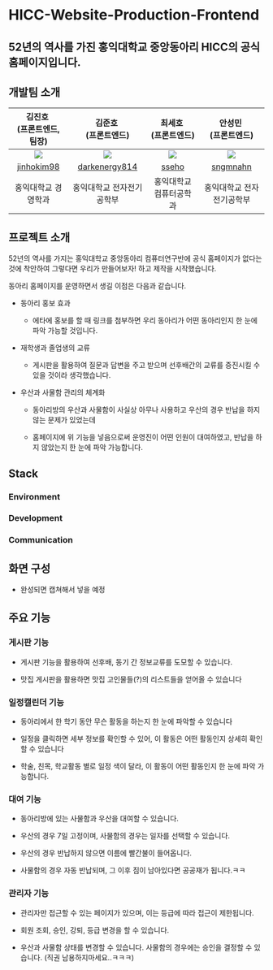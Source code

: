 # HICC-Website-Production-Frontend



## 52년의 역사를 가진 홍익대학교 중앙동아리 HICC의 공식 홈페이지입니다.



## 개발팀 소개

| 김진호 <br/> **(프론트엔드, 팀장)**                                          | 김준호 <br/> **(프론트엔드)**                                              | 최세호 <br/> **(프론트엔드)**                                              | 안성민 <br/> **(프론트엔드)**                                               |
|:------------------------------------------------------------------:|:------------------------------------------------------------------:|:------------------------------------------------------------------:|:-------------------------------------------------------------------:|
| <img src="https://avatars.githubusercontent.com/u/81083461?v=4" /> | <img src="https://avatars.githubusercontent.com/u/79552567?v=4" /> | <img src="https://avatars.githubusercontent.com/u/96410921?v=4" /> | <img src="https://avatars.githubusercontent.com/u/117586820?v=4" /> |
| [jinhokim98](https://github.com/jinhokim98)                        | [darkenergy814](https://github.com/darkenergy814)                  | [sseho](https://github.com/sseho)                                  | [sngmnahn](https://github.com/sngmnahn)                             |
| 홍익대학교 경영학과                                                         | 홍익대학교 전자전기공학부                                                      | 홍익대학교 컴퓨터공학과                                                       | 홍익대학교 전자전기공학부                                                       |



## 프로젝트 소개

52년의 역사를 가지는 홍익대학교 중앙동아리 컴퓨터연구반에 공식 홈페이지가 없다는 것에 착안하여 그렇다면 우리가 만들어보자! 하고 제작을 시작했습니다.

동아리 홈페이지를 운영하면서 생길 이점은 다음과 같습니다.

+ 동아리 홍보 효과
  
  + 에타에 홍보를 할 때 링크를 첨부하면 우리 동아리가 어떤 동아리인지 한 눈에 파악 가능할 것입니다.

+ 재학생과 졸업생의 교류 
  
  + 게시판을 활용하여 질문과 답변을 주고 받으며 선후배간의 교류를 증진시킬 수 있을 것이라 생각했습니다.

+ 우산과 사물함 관리의 체계화
  
  + 동아리방의 우산과 사물함이 사실상 아무나 사용하고 우산의 경우 반납을 하지 않는 문제가 있었는데
  
  + 홈페이지에 위 기능을 넣음으로써 운영진이 어떤 인원이 대여하였고, 반납을 하지 않았는지 한 눈에 파악 가능합니다.



## Stack

### Environment



### Development



### Communication



## 화면 구성

+ 완성되면 캡쳐해서 넣을 예정





## 주요 기능

### 게시판 기능

+ 게시판 기능을 활용하여 선후배, 동기 간 정보교류를 도모할 수 있습니다.

+ 맛집 게시판을 활용하면 맛집 고인물들(?)의 리스트들을 얻어올 수 있습니다



### 일정캘린더 기능

+ 동아리에서 한 학기 동안 무슨 활동을 하는지 한 눈에 파악할 수 있습니다

+ 일정을 클릭하면 세부 정보를 확인할 수 있어, 이 활동은 어떤 활동인지 상세히 확인할 수 있습니다

+ 학술, 친목, 학교활동 별로 일정 색이 달라, 이 활동이 어떤 활동인지 한 눈에 파악 가능합니다.



### 대여 기능

+ 동아리방에 있는 사물함과 우산을 대여할 수 있습니다.

+ 우산의 경우 7일 고정이며, 사물함의 경우는 일자를 선택할 수 있습니다.

+ 우산의 경우 반납하지 않으면 이름에 빨간불이 들어옵니다.

+ 사물함의 경우 자동 반납되며, 그 이후 짐이 남아있다면 공공재가 됩니다.ㅋㅋ



### 관리자 기능

+ 관리자만 접근할 수 있는 페이지가 있으며, 이는 등급에 따라 접근이 제한됩니다.

+ 회원 조회, 승인, 강퇴, 등급 변경을 할 수 있습니다.

+ 우산과 사물함 상태를 변경할 수 있습니다. 사물함의 경우에는 승인을 결정할 수 있습니다. (직권 남용하지마세요..ㅋㅋㅋ)
